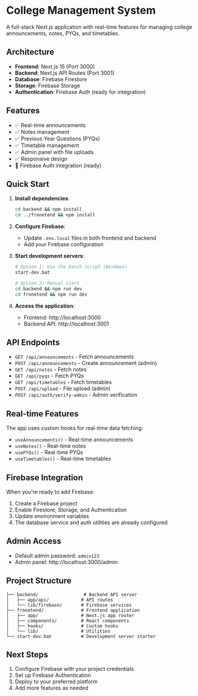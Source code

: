 # College Management System

A full-stack Next.js application with real-time features for managing college announcements, notes, PYQs, and timetables.

## Architecture

- **Frontend**: Next.js 15 (Port 3000)
- **Backend**: Next.js API Routes (Port 3001)
- **Database**: Firebase Firestore
- **Storage**: Firebase Storage
- **Authentication**: Firebase Auth (ready for integration)

## Features

- ✅ Real-time announcements
- ✅ Notes management
- ✅ Previous Year Questions (PYQs)
- ✅ Timetable management
- ✅ Admin panel with file uploads
- ✅ Responsive design
- 🔄 Firebase Auth integration (ready)

## Quick Start

1. **Install dependencies**:
   ```bash
   cd backend && npm install
   cd ../fronetend && npm install
   ```

2. **Configure Firebase**:
   - Update `.env.local` files in both frontend and backend
   - Add your Firebase configuration

3. **Start development servers**:
   ```bash
   # Option 1: Use the batch script (Windows)
   start-dev.bat
   
   # Option 2: Manual start
   cd backend && npm run dev
   cd fronetend && npm run dev
   ```

4. **Access the application**:
   - Frontend: http://localhost:3000
   - Backend API: http://localhost:3001

## API Endpoints

- `GET /api/announcements` - Fetch announcements
- `POST /api/announcements` - Create announcement (admin)
- `GET /api/notes` - Fetch notes
- `GET /api/pyqs` - Fetch PYQs
- `GET /api/timetables` - Fetch timetables
- `POST /api/upload` - File upload (admin)
- `POST /api/auth/verify-admin` - Admin verification

## Real-time Features

The app uses custom hooks for real-time data fetching:
- `useAnnouncements()` - Real-time announcements
- `useNotes()` - Real-time notes
- `usePYQs()` - Real-time PYQs
- `useTimetables()` - Real-time timetables

## Firebase Integration

When you're ready to add Firebase:

1. Create a Firebase project
2. Enable Firestore, Storage, and Authentication
3. Update environment variables
4. The database service and auth utilities are already configured

## Admin Access

- Default admin password: `admin123`
- Admin panel: http://localhost:3000/admin

## Project Structure

```
├── backend/                 # Backend API server
│   ├── app/api/            # API routes
│   └── lib/firebase/       # Firebase services
├── fronetend/              # Frontend application
│   ├── app/                # Next.js app router
│   ├── components/         # React components
│   ├── hooks/              # Custom hooks
│   └── lib/                # Utilities
└── start-dev.bat           # Development server starter
```

## Next Steps

1. Configure Firebase with your project credentials
2. Set up Firebase Authentication
3. Deploy to your preferred platform
4. Add more features as needed
